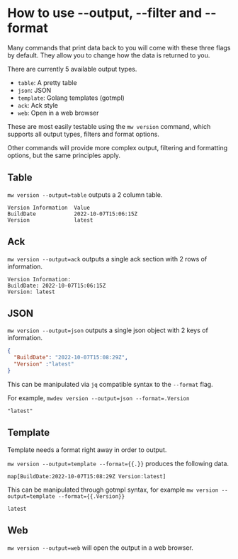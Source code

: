 # How to use --output, --filter and --format

Many commands that print data back to you will come with these three flags by default.
They allow you to change how the data is returned to you.

There are currently 5 available output types.

 - `table`: A pretty table
 - `json`: JSON
 - `template`: Golang templates (gotmpl)
 - `ack`: Ack style
 - `web`: Open in a web browser

These are most easily testable using the `mw version` command, which supports all output types, filters and format options.

Other commands will provide more complex output, filtering and formatting options, but the same principles apply.

## Table

`mw version --output=table` outputs a 2 column table.

```
Version Information  Value
BuildDate            2022-10-07T15:06:15Z
Version              latest
```

## Ack

`mw version --output=ack` outputs a single ack section with 2 rows of information.

```
Version Information:
BuildDate: 2022-10-07T15:06:15Z
Version: latest
```

## JSON

`mw version --output=json` outputs a single json object with 2 keys of information.


```json
{
  "BuildDate": "2022-10-07T15:08:29Z",
  "Version" :"latest"
}
```

This can be manipulated via `jq` compatible syntax to the `--format` flag.

For example, `mwdev version --output=json --format=.Version`

```
"latest"
```

## Template

Template needs a format right away in order to output.

`mw version --output=template --format={{.}}` produces the following data.

```
map[BuildDate:2022-10-07T15:08:29Z Version:latest]
```

This can be manipulated through gotmpl syntax, for example `mw version --output=template --format={{.Version}}`

```
latest
```

## Web

`mw version --output=web` will open the output in a web browser.